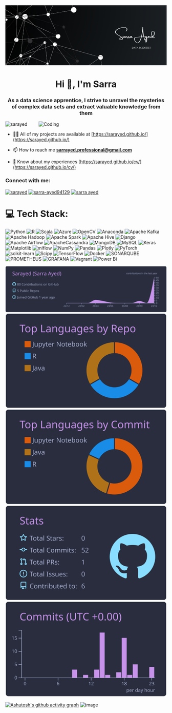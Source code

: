 <div align="center"> <img src="https://github.com/Sarayed/Sarayed/blob/Sarayed-patch-1/Banner.png"> </div>
<h1 align="center">Hi 👋, I'm Sarra</h1>
<h3 align="center">As a data science apprentice, I strive to unravel the mysteries of complex data sets and extract valuable knowledge from them</h3>
<img align="right" alt="Coding" width="400" src="https://i.pinimg.com/originals/29/12/98/29129842108c46684a26c427741db074.gif">

<p align="left"> <img src="https://komarev.com/ghpvc/?username=sarayed&label=Profile%20views&color=0e75b6&style=flat" alt="sarayed" /> </p>

- 👨‍💻 All of my projects are available at [https://sarayed.github.io/](https://sarayed.github.io/)

- 📫 How to reach me **sarrayed.professional@gmail.com**

- 📄 Know about my experiences [https://sarayed.github.io/cv/](https://sarayed.github.io/cv/)

<h3 align="left">Connect with me:</h3>
<p align="left">
<a href="https://dev.to/sarayed" target="blank"><img align="center" src="https://raw.githubusercontent.com/rahuldkjain/github-profile-readme-generator/master/src/images/icons/Social/devto.svg" alt="sarayed" height="30" width="40" /></a>
<a href="https://linkedin.com/in/sarra-ayed94129" target="blank"><img align="center" src="https://raw.githubusercontent.com/rahuldkjain/github-profile-readme-generator/master/src/images/icons/Social/linked-in-alt.svg" alt="sarra-ayed94129" height="30" width="40" /></a>
<a href="https://stackoverflow.com/users/sarra ayed" target="blank"><img align="center" src="https://raw.githubusercontent.com/rahuldkjain/github-profile-readme-generator/master/src/images/icons/Social/stack-overflow.svg" alt="sarra ayed" height="30" width="40" /></a>
</p>

# 💻 Tech Stack:
![Python](https://img.shields.io/badge/python-3670A0?style=for-the-badge&logo=python&logoColor=ffdd54) ![R](https://img.shields.io/badge/r-%23276DC3.svg?style=for-the-badge&logo=r&logoColor=white) ![Scala](https://img.shields.io/badge/scala-%23DC322F.svg?style=for-the-badge&logo=scala&logoColor=white) ![Azure](https://img.shields.io/badge/azure-%230072C6.svg?style=for-the-badge&logo=microsoftazure&logoColor=white) ![OpenCV](https://img.shields.io/badge/opencv-%23white.svg?style=for-the-badge&logo=opencv&logoColor=white) ![Anaconda](https://img.shields.io/badge/Anaconda-%2344A833.svg?style=for-the-badge&logo=anaconda&logoColor=white) ![Apache Kafka](https://img.shields.io/badge/Apache%20Kafka-000?style=for-the-badge&logo=apachekafka) ![Apache Hadoop](https://img.shields.io/badge/Apache%20Hadoop-66CCFF?style=for-the-badge&logo=apachehadoop&logoColor=black) ![Apache Spark](https://img.shields.io/badge/Apache%20Spark-FDEE21?style=for-the-badge&logo=apachespark&logoColor=black) ![Apache Hive](https://img.shields.io/badge/Apache%20Hive-FDEE21?style=for-the-badge&logo=apachehive&logoColor=black) ![Django](https://img.shields.io/badge/django-%23092E20.svg?style=for-the-badge&logo=django&logoColor=white) ![Apache Airflow](https://img.shields.io/badge/Apache%20Airflow-017CEE?style=for-the-badge&logo=Apache%20Airflow&logoColor=white) ![ApacheCassandra](https://img.shields.io/badge/cassandra-%231287B1.svg?style=for-the-badge&logo=apache-cassandra&logoColor=white) ![MongoDB](https://img.shields.io/badge/MongoDB-%234ea94b.svg?style=for-the-badge&logo=mongodb&logoColor=white) ![MySQL](https://img.shields.io/badge/mysql-%2300000f.svg?style=for-the-badge&logo=mysql&logoColor=white) ![Keras](https://img.shields.io/badge/Keras-%23D00000.svg?style=for-the-badge&logo=Keras&logoColor=white) ![Matplotlib](https://img.shields.io/badge/Matplotlib-%23ffffff.svg?style=for-the-badge&logo=Matplotlib&logoColor=black) ![mlflow](https://img.shields.io/badge/mlflow-%23d9ead3.svg?style=for-the-badge&logo=numpy&logoColor=blue) ![NumPy](https://img.shields.io/badge/numpy-%23013243.svg?style=for-the-badge&logo=numpy&logoColor=white) ![Pandas](https://img.shields.io/badge/pandas-%23150458.svg?style=for-the-badge&logo=pandas&logoColor=white) ![Plotly](https://img.shields.io/badge/Plotly-%233F4F75.svg?style=for-the-badge&logo=plotly&logoColor=white) ![PyTorch](https://img.shields.io/badge/PyTorch-%23EE4C2C.svg?style=for-the-badge&logo=PyTorch&logoColor=white) ![scikit-learn](https://img.shields.io/badge/scikit--learn-%23F7931E.svg?style=for-the-badge&logo=scikit-learn&logoColor=white) ![Scipy](https://img.shields.io/badge/SciPy-%230C55A5.svg?style=for-the-badge&logo=scipy&logoColor=%white) ![TensorFlow](https://img.shields.io/badge/TensorFlow-%23FF6F00.svg?style=for-the-badge&logo=TensorFlow&logoColor=white) ![Docker](https://img.shields.io/badge/docker-%230db7ed.svg?style=for-the-badge&logo=docker&logoColor=white) ![SONARQUBE](https://img.shields.io/badge/sonarqube-4E9BCD.svg?style=for-the-badge&logo=sonarqube&logoColor=white&color=%234E9BCD) ![PROMETHEUS](https://img.shields.io/badge/prometheus-E6522C.svg?style=for-the-badge&logo=prometheus&logoColor=white&color=%23E6522C) ![GRAFANA](https://img.shields.io/badge/grafana-F46800.svg?style=for-the-badge&logo=grafana&logoColor=white&color=%23F46800) ![Vagrant](https://img.shields.io/badge/vagrant-%231563FF.svg?style=for-the-badge&logo=vagrant&logoColor=white) ![Power Bi](https://img.shields.io/badge/power_bi-F2C811?style=for-the-badge&logo=powerbi&logoColor=black)



[![](https://raw.githubusercontent.com/Sarayed/Sarayed/Sarayed-patch-1/profile-summary-card-output/material_palenight/0-profile-details.svg)](https://github.com/vn7n24fzkq/github-profile-summary-cards)
[![](https://raw.githubusercontent.com/Sarayed/Sarayed/Sarayed-patch-1/profile-summary-card-output/material_palenight/1-repos-per-language.svg)](https://github.com/vn7n24fzkq/github-profile-summary-cards) [![](https://raw.githubusercontent.com/Sarayed/Sarayed/Sarayed-patch-1/profile-summary-card-output/material_palenight/2-most-commit-language.svg)](https://github.com/vn7n24fzkq/github-profile-summary-cards)
[![](https://raw.githubusercontent.com/Sarayed/Sarayed/Sarayed-patch-1/profile-summary-card-output/material_palenight/3-stats.svg)](https://github.com/vn7n24fzkq/github-profile-summary-cards) [![](https://raw.githubusercontent.com/Sarayed/Sarayed/Sarayed-patch-1/profile-summary-card-output/material_palenight/4-productive-time.svg)](https://github.com/vn7n24fzkq/github-profile-summary-cards)

[![Ashutosh's github activity graph](https://github-readme-activity-graph.vercel.app/graph?username=Sarayed&bg_color=292d3e&color=da5b0b&line=9e4c98&point=89ddff&area=true&hide_border=true)](https://github.com/ashutosh00710/github-readme-activity-graph)
![image](https://github.com/Sarayed/Sarayed/assets/99438666/bde5f8f7-2369-4607-a9d7-e3bb32972162)


